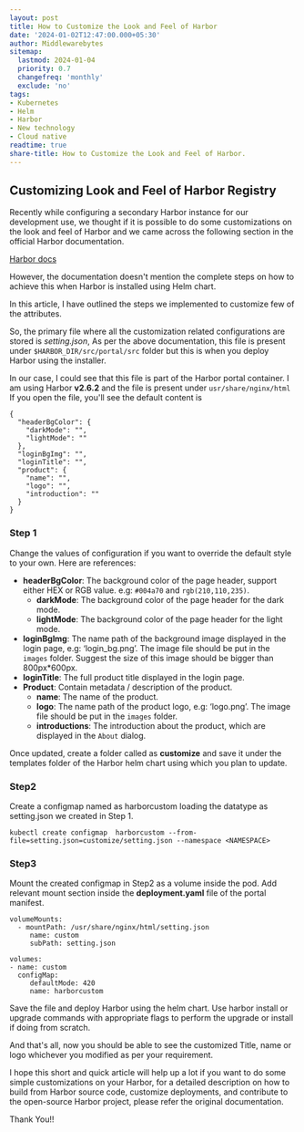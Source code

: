 ```yaml
---
layout: post
title: How to Customize the Look and Feel of Harbor
date: '2024-01-02T12:47:00.000+05:30'
author: Middlewarebytes
sitemap:
  lastmod: 2024-01-04
  priority: 0.7
  changefreq: 'monthly'
  exclude: 'no'
tags:
- Kubernetes
- Helm
- Harbor
- New technology
- Cloud native
readtime: true
share-title: How to Customize the Look and Feel of Harbor.
---
```

## Customizing Look and Feel of Harbor Registry

Recently while configuring a secondary Harbor instance for our development use, we thought if it is possible to do some customizations on the look and feel of Harbor and we came across the following section in the official Harbor documentation.

[Harbor docs](https://goharbor.io/docs/2.10.0/build-customize-contribute/customize-look-feel/)  

However, the documentation doesn't mention the complete steps on how to achieve this when Harbor is installed using Helm chart.

In this article, I have outlined the steps we implemented to customize few of the attributes.

So, the primary file where all the customization related configurations are stored is *setting.json*, As per the above documentation, this file is present under `$HARBOR_DIR/src/portal/src` folder but this is when you deploy Harbor using the installer. 

In our case, I could see that this file is part of the Harbor portal container. I am using Harbor **v2.6.2** and the file is present under `usr/share/nginx/html`
If you open the file, you'll see the default content is 

    {
      "headerBgColor": {
        "darkMode": "",
        "lightMode": ""
      },
      "loginBgImg": "",
      "loginTitle": "",
      "product": {
        "name": "",
        "logo": "",
        "introduction": ""
      }
    }
	
	
### Step 1 


 Change the values of configuration if you want to override the default style to your own. Here are references:

-   **headerBgColor**: The background color of the page header, support either HEX or RGB value. e.g:  `#004a70`  and  `rgb(210,110,235)`.
    -   **darkMode**: The background color of the page header for the dark mode.
    -   **lightMode**: The background color of the page header for the light mode.
-   **loginBgImg**: The name path of the background image displayed in the login page, e.g: ‘login_bg.png’. The image file should be put in the  `images`  folder. Suggest the size of this image should be bigger than 800px*600px.
-   **loginTitle**: The full product title displayed in the login page.
-   **Product**: Contain metadata / description of the product.
    -   **name**: The name of the product.
    -   **logo**: The name path of the product logo, e.g: ‘logo.png’. The image file should be put in the  `images`  folder.
    -   **introductions**: The introduction about the product, which are displayed in the  `About`  dialog.

Once updated, create a folder called as **customize** and save it under the templates folder of the Harbor helm chart using which you plan to update.


### Step2


Create a configmap named as harborcustom loading the datatype as setting.json  we created in Step 1.

    kubectl create configmap  harborcustom --from-file=setting.json=customize/setting.json --namespace <NAMESPACE>


### Step3


Mount the created configmap in Step2 as a volume inside the pod.
Add relevant mount section inside the **deployment.yaml** file of the portal manifest.


    volumeMounts:
      - mountPath: /usr/share/nginx/html/setting.json
         name: custom
         subPath: setting.json
    
    volumes:
    - name: custom
      configMap:
         defaultMode: 420
         name: harborcustom       

Save the file and deploy Harbor using the helm chart. Use harbor install or upgrade commands with appropriate flags to perform the upgrade or install if doing from scratch. 

And that's all, now you should be able to see the customized Title, name or logo whichever you modified as per your requirement.

I hope this short and quick article will help up a lot if you want to do some simple customizations on your Harbor, for a detailed description on how to build from Harbor source code, customize deployments, and contribute to the open-source Harbor project, please refer the original documentation.

Thank You!!
